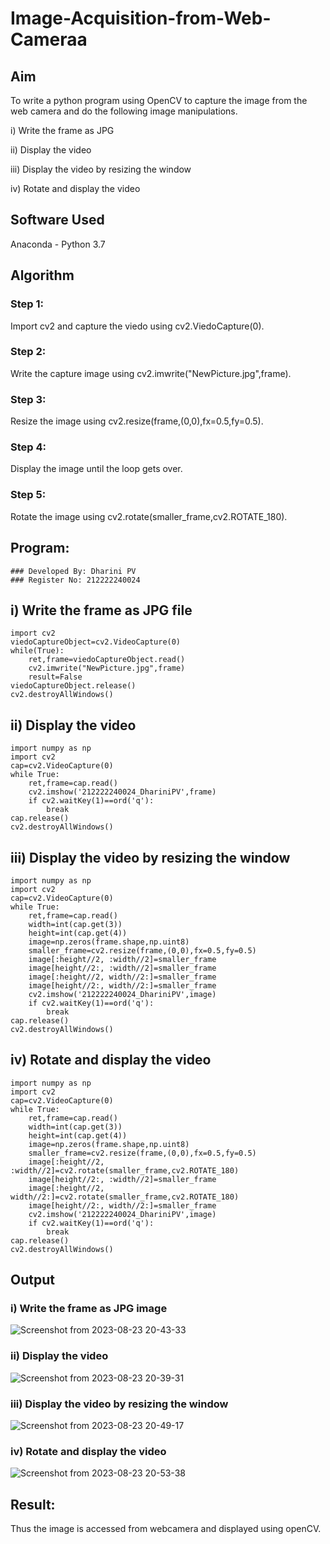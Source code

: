 # Image-Acquisition-from-Web-Cameraa

## Aim
 
To write a python program using OpenCV to capture the image from the web camera and do the following image manipulations.

i) Write the frame as JPG 

ii) Display the video 

iii) Display the video by resizing the window

iv) Rotate and display the video

## Software Used
Anaconda - Python 3.7
## Algorithm
### Step 1:
Import cv2 and capture the viedo using cv2.ViedoCapture(0).

### Step 2:
Write the capture image using cv2.imwrite("NewPicture.jpg",frame).

### Step 3:
Resize the image using cv2.resize(frame,(0,0),fx=0.5,fy=0.5).

### Step 4:
Display the image until the loop gets over.

### Step 5:
Rotate the image using cv2.rotate(smaller_frame,cv2.ROTATE_180).

## Program:
``` 
### Developed By: Dharini PV
### Register No: 212222240024
```
## i) Write the frame as JPG file
```
import cv2
viedoCaptureObject=cv2.VideoCapture(0)
while(True):
    ret,frame=viedoCaptureObject.read()
    cv2.imwrite("NewPicture.jpg",frame)
    result=False
viedoCaptureObject.release()
cv2.destroyAllWindows()
```
## ii) Display the video
```
import numpy as np
import cv2
cap=cv2.VideoCapture(0)
while True:
    ret,frame=cap.read()
    cv2.imshow('212222240024_DhariniPV',frame)
    if cv2.waitKey(1)==ord('q'):
        break
cap.release()
cv2.destroyAllWindows()
```
## iii) Display the video by resizing the window
```
import numpy as np
import cv2
cap=cv2.VideoCapture(0)
while True:
    ret,frame=cap.read()
    width=int(cap.get(3))
    height=int(cap.get(4))
    image=np.zeros(frame.shape,np.uint8)
    smaller_frame=cv2.resize(frame,(0,0),fx=0.5,fy=0.5)
    image[:height//2, :width//2]=smaller_frame
    image[height//2:, :width//2]=smaller_frame
    image[:height//2, width//2:]=smaller_frame
    image[height//2:, width//2:]=smaller_frame
    cv2.imshow('212222240024_DhariniPV',image)
    if cv2.waitKey(1)==ord('q'):
        break
cap.release()
cv2.destroyAllWindows()
```
## iv) Rotate and display the video
```
import numpy as np
import cv2
cap=cv2.VideoCapture(0)
while True:
    ret,frame=cap.read()
    width=int(cap.get(3))
    height=int(cap.get(4))
    image=np.zeros(frame.shape,np.uint8)
    smaller_frame=cv2.resize(frame,(0,0),fx=0.5,fy=0.5)
    image[:height//2, :width//2]=cv2.rotate(smaller_frame,cv2.ROTATE_180)
    image[height//2:, :width//2]=smaller_frame
    image[:height//2, width//2:]=cv2.rotate(smaller_frame,cv2.ROTATE_180)
    image[height//2:, width//2:]=smaller_frame
    cv2.imshow('212222240024_DhariniPV',image)
    if cv2.waitKey(1)==ord('q'):
        break
cap.release()
cv2.destroyAllWindows()
```
## Output

### i) Write the frame as JPG image
![Screenshot from 2023-08-23 20-43-33](https://github.com/DHARINIPV/Image-Acquisition-from-Web-Cameraa/assets/119400845/23b6e699-f86c-44a6-b2a6-352cccb845b8)

### ii) Display the video
![Screenshot from 2023-08-23 20-39-31](https://github.com/DHARINIPV/Image-Acquisition-from-Web-Cameraa/assets/119400845/7d814ce2-c89f-436a-a9f2-dd01e1842bb0)

### iii) Display the video by resizing the window
![Screenshot from 2023-08-23 20-49-17](https://github.com/DHARINIPV/Image-Acquisition-from-Web-Cameraa/assets/119400845/ea86aceb-86e9-4c92-b34a-31b291b96468)

### iv) Rotate and display the video
![Screenshot from 2023-08-23 20-53-38](https://github.com/DHARINIPV/Image-Acquisition-from-Web-Cameraa/assets/119400845/03b5f758-37a8-44ba-8b68-7f1aca23cd1b)

## Result:
Thus the image is accessed from webcamera and displayed using openCV.
